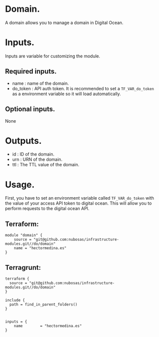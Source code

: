 # Domain.

A domain allows you to manage a domain in Digital Ocean.

# Inputs.

Inputs are variable for customizing the module. 

## Required inputs.

- name : name of the domain.
- do_token : API auth token. It is recommended to set a `TF_VAR_do_token` as a environment variable so it will load automatically.

## Optional inputs.

None

# Outputs.

- id : ID of the domain.
- urn : URN of the domain.
- ttl : The TTL value of the domain.

# Usage.

First, you have to set an environment variable called `TF_VAR_do_token` with the value of your access API token to digital ocean. This will allow you to perform requests to the digital ocean API.

## Terraform:

````
module "domain" {
    source = "git@github.com:nubosas/infrastructure-modules.git//do/domain"
    name = "hectormedina.es"
}
````

## Terragrunt:

````
terraform {
  source = "git@github.com:nubosas/infrastructure-modules.git//do/domain"
}

include {
  path = find_in_parent_folders()
}


inputs = {
    name        = "hectormedina.es"
}

````